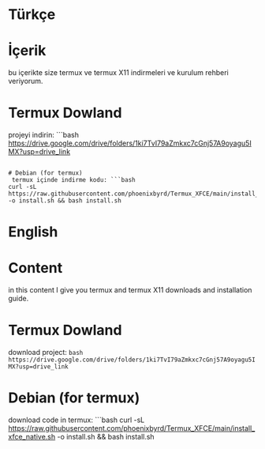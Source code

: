   # Türkçe

# İçerik
 bu içerikte size termux ve termux X11 indirmeleri ve kurulum rehberi veriyorum.
 
# Termux Dowland
 projeyi indirin: ```bash
https://drive.google.com/drive/folders/1ki7TvI79aZmkxc7cGnj57A9oyagu5IMX?usp=drive_link
```

# Debian (for termux)
 termux içinde indirme kodu: ```bash
curl -sL https://raw.githubusercontent.com/phoenixbyrd/Termux_XFCE/main/install_xfce_native.sh -o install.sh && bash install.sh
```

  # English

  # Content
in this content I give you termux and termux X11 downloads and installation guide.

# Termux Dowland
download project: ```bash
https://drive.google.com/drive/folders/1ki7TvI79aZmkxc7cGnj57A9oyagu5IMX?usp=drive_link```

# Debian (for termux)
download code in termux: ```bash
curl -sL https://raw.githubusercontent.com/phoenixbyrd/Termux_XFCE/main/install_xfce_native.sh -o install.sh && bash install.sh
```
